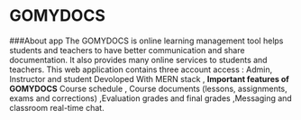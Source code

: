 # GOMYDOCS
###About app
The GOMYDOCS is online learning management tool helps students and teachers to have better communication and share documentation. It also provides many online services to students and teachers.
This web application contains three account access : Admin, Instructor and student
Devoloped With MERN stack ,
**Important features of GOMYDOCS**
Course schedule , Course documents (lessons, assignments,
exams and corrections) ,Evaluation grades and final grades ,Messaging and classroom real-time chat.
